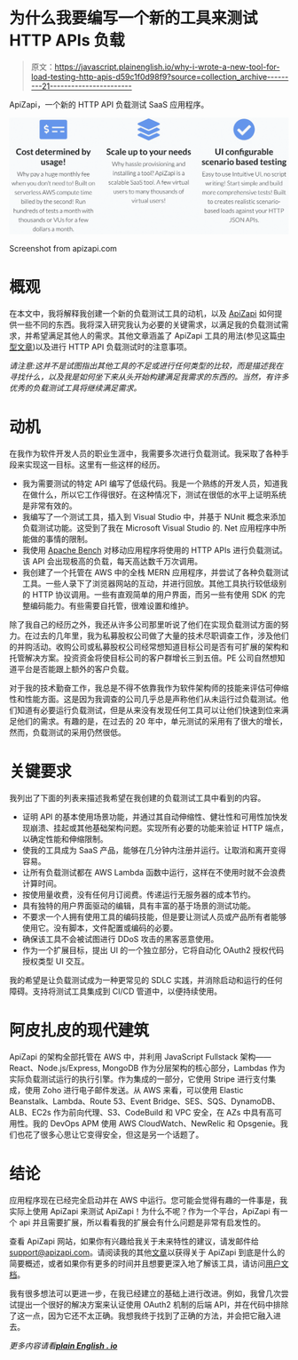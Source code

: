 # 为什么我要编写一个新的工具来测试 HTTP APIs 负载

> 原文：<https://javascript.plainenglish.io/why-i-wrote-a-new-tool-for-load-testing-http-apis-d59c1f0d98f9?source=collection_archive---------21----------------------->

ApiZapi，一个新的 HTTP API 负载测试 SaaS 应用程序。

![](img/3f8da571783b88c2f89bd7d78992122a.png)

Screenshot from apizapi.com

# 概观

在本文中，我将解释我创建一个新的负载测试工具的动机，以及 [ApiZapi](https://www.apizapi.com) 如何提供一些不同的东西。我将深入研究我认为必要的关键需求，以满足我的负载测试需求，并希望满足其他人的需求。其他文章涵盖了 ApiZapi 工具的用法(参见这篇[中型文章](/load-testing-http-apis-with-apizapi-3e2ac01ea5c8))以及进行 HTTP API 负载测试时的注意事项。

*请注意:这并不是试图指出其他工具的不足或进行任何类型的比较，而是描述我在寻找什么，以及我是如何坐下来从头开始构建满足我需求的东西的。当然，有许多优秀的负载测试工具将继续满足需求。*

# 动机

在我作为软件开发人员的职业生涯中，我需要多次进行负载测试。我采取了各种手段来实现这一目标。这里有一些这样的经历。

*   我为需要测试的特定 API 编写了低级代码。我是一个熟练的开发人员，知道我在做什么，所以它工作得很好。在这种情况下，测试在很低的水平上证明系统是非常有效的。
*   我编写了一个测试工具，插入到 Visual Studio 中，并基于 NUnit 概念来添加负载测试功能。这受到了我在 Microsoft Visual Studio 的. Net 应用程序中所能做的事情的限制。
*   我使用 [Apache Bench](https://httpd.apache.org/docs/2.4/programs/ab.html) 对移动应用程序将使用的 HTTP APIs 进行负载测试。该 API 会出现极高的负载，每天高达数千万次调用。
*   我创建了一个托管在 AWS 中的全栈 MERN 应用程序，并尝试了各种负载测试工具。一些人录下了浏览器网站的互动，并进行回放。其他工具执行较低级别的 HTTP 协议调用。一些有直观简单的用户界面，而另一些有使用 SDK 的完整编码能力。有些需要自托管，很难设置和维护。

除了我自己的经历之外，我还从许多公司那里听说了他们在实现负载测试方面的努力。在过去的几年里，我为私募股权公司做了大量的技术尽职调查工作，涉及他们的并购活动。收购公司或私募股权公司经常想知道目标公司是否有可扩展的架构和托管解决方案。投资资金将使目标公司的客户群增长三到五倍。PE 公司自然想知道平台是否能跟上额外的客户负载。

对于我的技术勤奋工作，我总是不得不依靠我作为软件架构师的技能来评估可伸缩性和性能方面。这是因为我调查的公司几乎总是声称他们从未运行过负载测试。他们知道有必要运行负载测试，但是从来没有发现任何工具可以让他们快速到位来满足他们的需求。有趣的是，在过去的 20 年中，单元测试的采用有了很大的增长，然而，负载测试的采用仍然很低。

# 关键要求

我列出了下面的列表来描述我希望在我创建的负载测试工具中看到的内容。

*   证明 API 的基本使用场景功能，并通过其自动伸缩性、健壮性和可用性加快发现崩溃、挂起或其他基础架构问题。实现所有必要的功能来验证 HTTP 端点，以确定性能和伸缩限制。
*   使我的工具成为 SaaS 产品，能够在几分钟内注册并运行。让取消和离开变得容易。
*   让所有负载测试都在 AWS Lambda 函数中运行，这样在不使用时就不会浪费计算时间。
*   按使用量收费，没有任何月订阅费。传递运行无服务器的成本节约。
*   具有独特的用户界面驱动的编辑，具有丰富的基于场景的测试功能。
*   不要求一个人拥有使用工具的编码技能，但是要让测试人员或产品所有者能够使用它。没有脚本，文件配置或编码的必要。
*   确保该工具不会被试图进行 DDoS 攻击的黑客恶意使用。
*   作为一个扩展目标，提出 UI 的一个独立部分，它将自动化 OAuth2 授权代码授权类型 UI 交互。

我的希望是让负载测试成为一种更常见的 SDLC 实践，并消除启动和运行的任何障碍。支持将测试工具集成到 CI/CD 管道中，以便持续使用。

# 阿皮扎皮的现代建筑

ApiZapi 的架构全部托管在 AWS 中，并利用 JavaScript Fullstack 架构——React、Node.js/Express, MongoDB 作为分层架构的核心部分，Lambdas 作为实际负载测试运行的执行引擎。作为集成的一部分，它使用 Stripe 进行支付集成，使用 Zoho 进行电子邮件发送。从 AWS 来看，可以使用 Elastic Beanstalk、Lambda、Route 53、Event Bridge、SES、SQS、DynamoDB、ALB、EC2s 作为前向代理、S3、CodeBuild 和 VPC 安全，在 AZs 中具有高可用性。我的 DevOps APM 使用 AWS CloudWatch、NewRelic 和 Opsgenie。我们也花了很多心思让它变得安全，但这是另一个话题了。

# 结论

应用程序现在已经完全启动并在 AWS 中运行。您可能会觉得有趣的一件事是，我实际上使用 ApiZapi 来测试 ApiZapi！为什么不呢？作为一个平台，ApiZapi 有一个 api 并且需要扩展，所以看看我的扩展会有什么问题是非常有启发性的。

查看 ApiZapi 网站，如果你有兴趣给我关于未来特性的建议，请发邮件给 support@apizapi.com。请阅读我的其他[文章](/load-testing-http-apis-with-apizapi-3e2ac01ea5c8)以获得关于 ApiZapi 到底是什么的简要概述，或者如果你有更多的时间并且想要更深入地了解该工具，请访问[用户文档](https://www.apizapi.com/#/userdoc)。

我有很多想法可以更进一步，在我已经建立的基础上进行改进。例如，我曾几次尝试提出一个很好的解决方案来认证使用 OAuth2 机制的后端 API，并在代码中排除了这一点，因为它还不太正确。我想我终于找到了正确的方法，并会把它融入进去。

*更多内容请看*[***plain English . io***](http://plainenglish.io/)